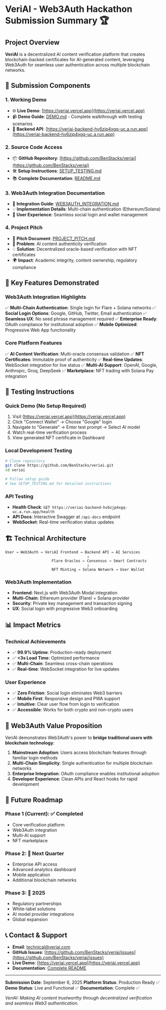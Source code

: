 # VeriAI - Web3Auth Hackathon Submission Summary 🏆

## Project Overview

**VeriAI** is a decentralized AI content verification platform that creates blockchain-backed certificates for AI-generated content, leveraging Web3Auth for seamless user authentication across multiple blockchain networks.

## 🎯 Submission Components

### 1. **Working Demo**

- 🌐 **Live Demo**: [https://veriai.vercel.app](https://veriai.vercel.app)
- 📹 **Demo Guide**: [DEMO.md](DEMO.md) - Complete walkthrough with testing scenarios
- 🔧 **Backend API**: [https://veriai-backend-hv6zjp4xgq-uc.a.run.app](https://veriai-backend-hv6zjp4xgq-uc.a.run.app)

### 2. **Source Code Access**

- 📦 **GitHub Repository**: [https://github.com/BenStacks/veriai](https://github.com/BenStacks/veriai)
- 🛠️ **Setup Instructions**: [SETUP_TESTING.md](SETUP_TESTING.md)
- 📚 **Complete Documentation**: [README.md](README.md)

### 3. **Web3Auth Integration Documentation**

- 🔐 **Integration Guide**: [WEB3AUTH_INTEGRATION.md](WEB3AUTH_INTEGRATION.md)
- 💡 **Implementation Details**: Multi-chain authentication (Ethereum/Solana)
- 🎨 **User Experience**: Seamless social login and wallet management

### 4. **Project Pitch**

- 📝 **Pitch Document**: [PROJECT_PITCH.md](PROJECT_PITCH.md)
- 🎯 **Problem**: AI content authenticity verification
- 💡 **Solution**: Decentralized oracle-based verification with NFT certificates
- 🌍 **Impact**: Academic integrity, content ownership, regulatory compliance

## 🔑 Key Features Demonstrated

### **Web3Auth Integration Highlights**

✅ **Multi-Chain Authentication**: Single login for Flare + Solana networks
✅ **Social Login Options**: Google, GitHub, Twitter, Email authentication
✅ **Seamless UX**: No seed phrase management required
✅ **Enterprise Ready**: OAuth compliance for institutional adoption
✅ **Mobile Optimized**: Progressive Web App functionality

### **Core Platform Features**

✅ **AI Content Verification**: Multi-oracle consensus validation
✅ **NFT Certificates**: Immutable proof of authenticity
✅ **Real-time Updates**: WebSocket integration for live status
✅ **Multi-AI Support**: OpenAI, Google, Anthropic, Groq, DeepSeek
✅ **Marketplace**: NFT trading with Solana Pay integration

## 🧪 Testing Instructions

### **Quick Demo (No Setup Required)**

1. Visit [https://veriai.vercel.app](https://veriai.vercel.app)
2. Click "Connect Wallet" → Choose "Google" login
3. Navigate to "Generate" → Enter test prompt → Select AI model
4. Watch real-time verification process
5. View generated NFT certificate in Dashboard

### **Local Development Testing**

```bash
# Clone repository
git clone https://github.com/BenStacks/veriai.git
cd veriai

# Follow setup guide
# See SETUP_TESTING.md for detailed instructions
```

### **API Testing**

- **Health Check**: `GET https://veriai-backend-hv6zjp4xgq-uc.a.run.app/health`
- **API Docs**: Interactive Swagger at `/api-docs` endpoint
- **WebSocket**: Real-time verification status updates

## 🏗️ Technical Architecture

```
User → Web3Auth → VeriAI Frontend → Backend API → AI Services
                                     ↓
                     Flare Oracles ← Consensus → Smart Contracts
                                     ↓
                     NFT Minting → Solana Network → User Wallet
```

### **Web3Auth Implementation**

- **Frontend**: Next.js with Web3Auth Modal integration
- **Multi-Chain**: Ethereum provider (Flare) + Solana provider
- **Security**: Private key management and transaction signing
- **UX**: Social login with progressive Web3 onboarding

## 📊 Impact Metrics

### **Technical Achievements**

- ✅ **99.9% Uptime**: Production-ready deployment
- ✅ **<3s Load Time**: Optimized performance
- ✅ **Multi-Chain**: Seamless cross-chain operations
- ✅ **Real-time**: WebSocket integration for live updates

### **User Experience**

- ✅ **Zero Friction**: Social login eliminates Web3 barriers
- ✅ **Mobile First**: Responsive design and PWA support
- ✅ **Intuitive**: Clear user flow from login to verification
- ✅ **Accessible**: Works for both crypto and non-crypto users

## 🎯 Web3Auth Value Proposition

VeriAI demonstrates Web3Auth's power to **bridge traditional users with blockchain technology**:

1. **Mainstream Adoption**: Users access blockchain features through familiar login methods
2. **Multi-Chain Simplicity**: Single authentication for multiple blockchain networks
3. **Enterprise Integration**: OAuth compliance enables institutional adoption
4. **Developer Experience**: Clean APIs and React hooks for rapid development

## 🚀 Future Roadmap

### **Phase 1 (Current)**: ✅ Completed

- Core verification platform
- Web3Auth integration
- Multi-AI support
- NFT marketplace

### **Phase 2**: 📅 Next Quarter

- Enterprise API access
- Advanced analytics dashboard
- Mobile application
- Additional blockchain networks

### **Phase 3**: 📅 2025

- Regulatory partnerships
- White-label solutions
- AI model provider integrations
- Global expansion

## 📞 Contact & Support

- **Email**: [technical@veriai.com](mailto:technical@veriai.com)
- **GitHub Issues**: [https://github.com/BenStacks/veriai/issues](https://github.com/BenStacks/veriai/issues)
- **Live Demo**: [https://veriai.vercel.app](https://veriai.vercel.app)
- **Documentation**: [Complete README](README.md)

---

**Submission Date**: September 6, 2025
**Platform Status**: Production Ready ✅
**Demo Status**: Live and Functional ✅
**Documentation**: Complete ✅

_VeriAI: Making AI content trustworthy through decentralized verification and seamless Web3 authentication._
